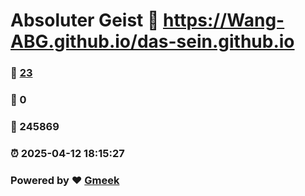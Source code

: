 # Absoluter Geist :link: https://Wang-ABG.github.io/das-sein.github.io 
### :page_facing_up: [23](https://Wang-ABG.github.io/das-sein.github.io/tag.html) 
### :speech_balloon: 0 
### :hibiscus: 245869 
### :alarm_clock: 2025-04-12 18:15:27 
### Powered by :heart: [Gmeek](https://github.com/Meekdai/Gmeek)
